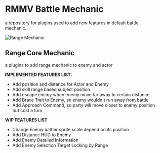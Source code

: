 # RMMV Battle Mechanic
a repository for plugins used to add new features in default battle mechanic.

![Range Mechanic](https://user-images.githubusercontent.com/87144416/125204145-f7cfbd00-e2a5-11eb-9380-23144d598c3f.jpg "Battle Range Core Mechanic RMMV")

## Range Core Mechanic
a plugins to add range mechanic to enemy and actor

**IMPLEMENTED FEATURES LIST:**
- Add position and distance for Actor and Enemy
- Add skill range based subject position
- Add escape enemy when enemy move far away to certain distance
- Add Brave Trait to Enemy, so enemy wouldn't run away from battle
- Add Approach Command, so party will move closer to enemy position but cost a turn

**WIP FEATURES LIST**
- Change Enemy battler sprite scale depend on its position
- Add Distance HUD to Enemy
- Add Enemy Detailed Information
- Add Enemy Selection Target Locking by Range